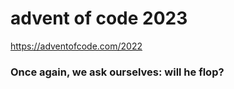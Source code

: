 advent of code 2023
===================

https://adventofcode.com/2022

### Once again, we ask ourselves: will he flop?


